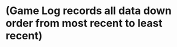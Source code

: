 <head>
    <meta http-equiv="Content-Security-Policy" content="upgrade-insecure-requests" />
</head>

# (Game Log records all data down order from most recent to least recent)

<script>
const url="http://206.188.196.247:8086//api/leaderboardUser/get";
fetch(url)
.then((response)=>{
    var data=response.json();
})
console.log(data);
</script>